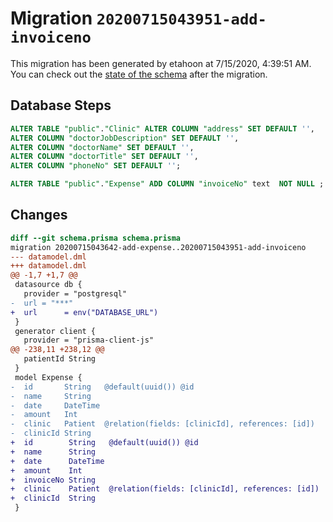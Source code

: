 # Migration `20200715043951-add-invoiceno`

This migration has been generated by etahoon at 7/15/2020, 4:39:51 AM.
You can check out the [state of the schema](./schema.prisma) after the migration.

## Database Steps

```sql
ALTER TABLE "public"."Clinic" ALTER COLUMN "address" SET DEFAULT '',
ALTER COLUMN "doctorJobDescription" SET DEFAULT '',
ALTER COLUMN "doctorName" SET DEFAULT '',
ALTER COLUMN "doctorTitle" SET DEFAULT '',
ALTER COLUMN "phoneNo" SET DEFAULT '';

ALTER TABLE "public"."Expense" ADD COLUMN "invoiceNo" text  NOT NULL ;
```

## Changes

```diff
diff --git schema.prisma schema.prisma
migration 20200715043642-add-expense..20200715043951-add-invoiceno
--- datamodel.dml
+++ datamodel.dml
@@ -1,7 +1,7 @@
 datasource db {
   provider = "postgresql"
-  url = "***"
+  url      = env("DATABASE_URL")
 }
 generator client {
   provider = "prisma-client-js"
@@ -238,11 +238,12 @@
   patientId String
 }
 model Expense {
-  id       String   @default(uuid()) @id
-  name     String
-  date     DateTime
-  amount   Int
-  clinic   Patient  @relation(fields: [clinicId], references: [id])
-  clinicId String
+  id        String   @default(uuid()) @id
+  name      String
+  date      DateTime
+  amount    Int
+  invoiceNo String
+  clinic    Patient  @relation(fields: [clinicId], references: [id])
+  clinicId  String
 }
```



